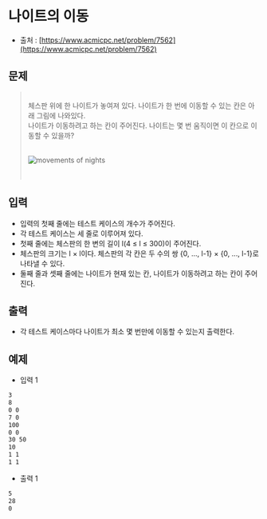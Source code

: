 # 나이트의 이동

- 출처 : [https://www.acmicpc.net/problem/7562](https://www.acmicpc.net/problem/7562)

## 문제

> </br>
> 체스판 위에 한 나이트가 놓여져 있다. 나이트가 한 번에 이동할 수 있는 칸은 아래 그림에 나와있다.</br>
> 나이트가 이동하려고 하는 칸이 주어진다. 나이트는 몇 번 움직이면 이 칸으로 이동할 수 있을까?</br></br>
>
> ![movements of nights](https://www.acmicpc.net/upload/images/knight.png)
> 
> </br>
## 입력

- 입력의 첫째 줄에는 테스트 케이스의 개수가 주어진다.
- 각 테스트 케이스는 세 줄로 이루어져 있다.
- 첫째 줄에는 체스판의 한 변의 길이 l(4 ≤ l ≤ 300)이 주어진다.
- 체스판의 크기는 l × l이다. 체스판의 각 칸은 두 수의 쌍 {0, ..., l-1} × {0, ..., l-1}로 나타낼 수 있다.
- 둘째 줄과 셋째 줄에는 나이트가 현재 있는 칸, 나이트가 이동하려고 하는 칸이 주어진다.

## 출력

- 각 테스트 케이스마다 나이트가 최소 몇 번만에 이동할 수 있는지 출력한다.

## 예제

- 입력 1

```cmd
3
8
0 0
7 0
100
0 0
30 50
10
1 1
1 1
```

- 출력 1

```cmd
5
28
0
```
